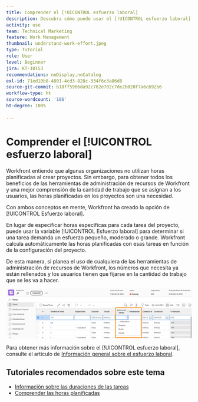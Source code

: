 ```yaml
---
title: Comprender el [!UICONTROL esfuerzo laboral]
description: Descubra cómo puede usar el [!UICONTROL esfuerzo laboral] para obtener una estimación rápida de las horas planificadas en la cronología del proyecto.
activity: use
team: Technical Marketing
feature: Work Management
thumbnail: understand-work-effort.jpeg
type: Tutorial
role: User
level: Beginner
jira: KT-10153
recommendations: noDisplay,noCatalog
exl-id: 71ed10b8-4801-4cd3-828c-334f6c3a86d8
source-git-commit: b18ff5966da92c762e702c7de2b020f7a6c692b6
workflow-type: ht
source-wordcount: '186'
ht-degree: 100%

---
```


# Comprender el [!UICONTROL esfuerzo laboral]

Workfront entiende que algunas organizaciones no utilizan horas planificadas al crear proyectos. Sin embargo, para obtener todos los beneficios de las herramientas de administración de recursos de Workfront y una mejor comprensión de la cantidad de trabajo que se asignan a los usuarios, las horas planificadas en los proyectos son una necesidad.

Con ambos conceptos en mente, Workfront ha creado la opción de [!UICONTROL Esfuerzo laboral].

En lugar de especificar horas específicas para cada tarea del proyecto, puede usar la variable [!UICONTROL Esfuerzo laboral] para determinar si una tarea demanda un esfuerzo pequeño, moderado o grande. Workfront calcula automáticamente las horas planificadas con esas tareas en función de la configuración del proyecto.

De esta manera, si planea el uso de cualquiera de las herramientas de administración de recursos de Workfront, los números que necesita ya están rellenados y los usuarios tienen que fijarse en la cantidad de trabajo que se les va a hacer.

![Lista de tareas del proyecto con la columna [!UICONTROL Esfuerzo laboral] ](assets/planner-fund-work-effort.png)

Para obtener más información sobre el [!UICONTROL esfuerzo laboral], consulte el artículo de [Información general sobre el esfuerzo laboral](https://experienceleague.adobe.com/docs/workfront/using/manage-work/tasks/task-information/work-effort.html?lang=es).

## Tutoriales recomendados sobre este tema

* [Información sobre las duraciones de las tareas](/help/manage-work/tasks/understand-task-durations.md)
* [Comprender las horas planificadas](/help/manage-work/tasks/understand-planned-hours.md)

